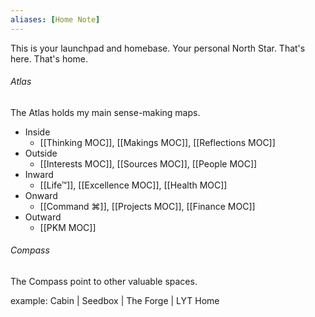 ```yaml
---
aliases: [Home Note]
---
```


This is your launchpad and homebase. Your personal North Star. That's here. That's home. 

###### Atlas 
The Atlas holds my main sense-making maps.

- Inside
	- [[Thinking MOC]], [[Makings MOC]], [[Reflections MOC]]
- Outside
	- [[Interests MOC]], [[Sources MOC]], [[People MOC]]
- Inward
	- [[Life™]], [[Excellence MOC]], [[Health MOC]]
- Onward
	- [[Command ⌘]], [[Projects MOC]], [[Finance MOC]]
- Outward
	- [[PKM MOC]]


###### Compass
The Compass point to other valuable spaces.  

example: 
Cabin | Seedbox | The Forge | LYT Home  


